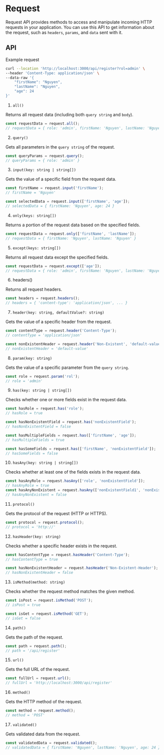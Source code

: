 # Request

Request API provides methods to access and manipulate incoming HTTP requests in your application. You can use this API to get information about the request, such as `headers`, `params`, and `data` sent with it.

## API

Example request
```sh
curl --location 'http://localhost:3000/api/register?rol=admin' \
--header 'Content-Type: application/json' \
--data-raw '{
    "firstName": "Nguyen",
    "lastName": "Nguyen",
    "age": 24
}'

```

1. `all()`

Returns all request data (including both `query string` and `body`).

```typescript
const requestData = request.all();
// requestData = { role: 'admin', firstName: 'Nguyen', lastName: 'Nguyen', age: 24 }
```

2. `query()`

Gets all parameters in the `query string` of the request.

```typescript
const queryParams = request.query();
// queryParams = { role: 'admin' }
```

3. `input(key: string | string[])`

Gets the value of a specific field from the request data.

```typescript
const firstName = request.input('firstName');
// firstName = 'Nguyen'

const selectedData = request.input(['firstName', 'age']);
// selectedData = { firstName: 'Nguyen', age: 24 }

```

4. `only(keys: string[])`

Returns a portion of the request data based on the specified fields.

```typescript
const requestData = request.only(['firstName', 'lastName']);
// requestData = { firstName: 'Nguyen', lastName: 'Nguyen' }

```

5. `except(keys: string[])`

Returns all request data except the specified fields.

```typescript
const requestData = request.except(['age']);
// requestData = { role: 'admin', firstName: 'Nguyen', lastName: 'Nguyen' }
```

6. headers()

Returns all request headers.

```typescript
const headers = request.headers();
// headers = { 'content-type': 'application/json', ... }
```

7. `header(key: string, defaultValue?: string)`

Gets the value of a specific header from the request.

```typescript
const contentType = request.header('Content-Type');
// contentType = 'application/json'

const nonExistentHeader = request.header('Non-Existent', 'default-value');
// nonExistentHeader = 'default-value'
```

8. `param(key: string)`

Gets the value of a specific parameter from the `query string`.

```typescript
const role = request.param('rol');
// role = 'admin' 
```

9. `has(key: string | string[])`

Checks whether one or more fields exist in the request data.

```typescript
const hasRole = request.has('role');
// hasRole = true

const hasNonExistentField = request.has('nonExistentField');
// hasNonExistentField = false

const hasMultipleFields = request.has(['firstName', 'age']);
// hasMultipleFields = true

const hasSomeFields = request.has(['firstName', 'nonExistentField']);
// hasSomeFields = false

```

10. `hasAny(key: string | string[])`

Checks whether at least one of the fields exists in the request data.

```typescript
const hasAnyRole = request.hasAny(['role', 'nonExistentField']);
// hasAnyRole = true
const hasAnyNonExistent = request.hasAny(['nonExistentField1', 'nonExistentField2']);
// hasAnyNonExistent = false
```
11. `protocol()`

Gets the protocol of the request (HTTP or HTTPS).

```typescript
const protocol = request.protocol();
// protocol = 'http://'
```   

12. `hasHeader(key: string)`

Checks whether a specific header exists in the request.

```typescript
const hasContentType = request.hasHeader('Content-Type');
// hasContentType = true

const hasNonExistentHeader = request.hasHeader('Non-Existent-Header');
// hasNonExistentHeader = false
```

13. `isMethod(method: string)`

Checks whether the request method matches the given method.

```typescript
const isPost = request.isMethod('POST');
// isPost = true

const isGet = request.isMethod('GET');
// isGet = false
```

14. `path()`

Gets the path of the request.

```typescript
const path = request.path();
// path = '/api/register'
```

15. `url()`

Gets the full URL of the request.

```typescript
const fullUrl = request.url();
// fullUrl = 'http://localhost:3000/api/register'
```

16. `method()`

Gets the HTTP method of the request.

```typescript
const method = request.method();
// method = 'POST'
```

17. `validated()`

Gets validated data from the request.

```typescript
const validatedData = request.validated();
// validatedData = { firstName: 'Nguyen', lastName: 'Nguyen', age: 24 }
````

